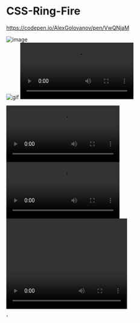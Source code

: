 # CSS-Ring-Fire

https://codepen.io/AlexGolovanov/pen/VwQNjaM

![image](readme/37.gif)
<br>
![gif](47.gif)
![vid](readme/3701.gif.mp4)

![](readme/3701.gif.mp4)
![1](3701.gif.mp4)
<video width="320" height="240" controls>

  <source src="3701.gif.mp4" type="video/mp4">
</video>
'
